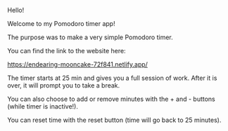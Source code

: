Hello!

Welcome to my Pomodoro timer app!

The purpose was to make a very simple Pomodoro timer.

You can find the link to the website here:

https://endearing-mooncake-72f841.netlify.app/

The timer starts at 25 min and gives you a full session of work. After it is over, it will prompt you to take a break.

You can also choose to add or remove minutes with the + and - buttons (while timer is inactive!).

You can reset time with the reset button (time will go back to 25 minutes).